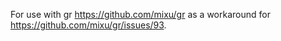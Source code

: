 For use with gr https://github.com/mixu/gr as a workaround for
https://github.com/mixu/gr/issues/93.
